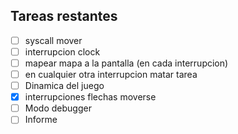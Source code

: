 
Tareas restantes
--------------------------
- [ ] syscall mover
- [ ] interrupcion clock
- [ ] mapear mapa a la pantalla (en cada interrupcion) 
- [ ] en cualquier otra interrupcion matar tarea
- [ ] Dinamica del juego
- [x] interrupciones flechas moverse
- [ ] Modo debugger
- [ ] Informe
